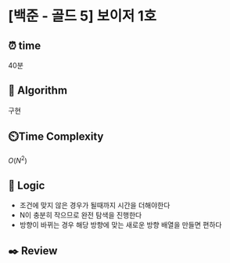 # [백준 - 골드 5] 보이저 1호
 
## ⏰  **time**
40분

## :pushpin: **Algorithm**
구현

## ⏲️**Time Complexity**
$O(N^2)$

## :round_pushpin: **Logic**
- 조건에 맞지 않은 경우가 될때까지 시간을 더해야한다
- N이 충분히 작으므로 완전 탐색을 진행한다
- 방향이 바뀌는 경우 해당 방향에 맞는 새로운 방향 배열을 만들면 편하다

## :black_nib: **Review**